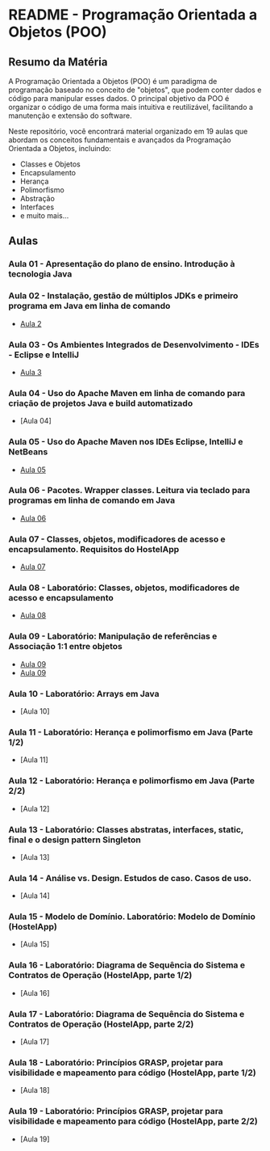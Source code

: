 # README - Programação Orientada a Objetos (POO)

## Resumo da Matéria

A Programação Orientada a Objetos (POO) é um paradigma de programação baseado no conceito de "objetos", que podem conter dados e código para manipular esses dados. O principal objetivo da POO é organizar o código de uma forma mais intuitiva e reutilizável, facilitando a manutenção e extensão do software.

Neste repositório, você encontrará material organizado em 19 aulas que abordam os conceitos fundamentais e avançados da Programação Orientada a Objetos, incluindo:

- Classes e Objetos
- Encapsulamento
- Herança
- Polimorfismo
- Abstração
- Interfaces
- e muito mais...

## Aulas
### Aula 01 - Apresentação do plano de ensino. Introdução à tecnologia Java

### Aula 02 - Instalação, gestão de múltiplos JDKs e primeiro programa em Java em linha de comando
- [Aula 2](Aula02)

### Aula 03 - Os Ambientes Integrados de Desenvolvimento - IDEs - Eclipse e IntelliJ
- [Aula 3](Aula03)

### Aula 04 - Uso do Apache Maven em linha de comando para criação de projetos Java e build automatizado
- [Aula 04]

### Aula 05 - Uso do Apache Maven nos IDEs Eclipse, IntelliJ e NetBeans
- [Aula 05](Aula05)

### Aula 06 - Pacotes. Wrapper classes. Leitura via teclado para programas em linha de comando em Java
- [Aula 06](Aula06)

### Aula 07 - Classes, objetos, modificadores de acesso e encapsulamento. Requisitos do HostelApp
- [Aula 07](Aula07)

### Aula 08 - Laboratório: Classes, objetos, modificadores de acesso e encapsulamento
- [Aula 08](Aula08-Transportadora)
  
### Aula 09 - Laboratório: Manipulação de referências e Associação 1:1 entre objetos
- [Aula 09](Aula09-Ponto)
- [Aula 09](Aula09-Banco)

### Aula 10 - Laboratório: Arrays em Java
- [Aula 10]
  
### Aula 11 - Laboratório: Herança e polimorfismo em Java (Parte 1/2)
- [Aula 11]
  
### Aula 12 - Laboratório: Herança e polimorfismo em Java (Parte 2/2)
- [Aula 12]
  
### Aula 13 - Laboratório: Classes abstratas, interfaces, static, final e o design pattern Singleton
- [Aula 13]
  
### Aula 14 - Análise vs. Design. Estudos de caso. Casos de uso.
- [Aula 14]

### Aula 15 - Modelo de Domínio. Laboratório: Modelo de Domínio (HostelApp)
- [Aula 15]
  
### Aula 16 - Laboratório: Diagrama de Sequência do Sistema e Contratos de Operação (HostelApp, parte 1/2) 
- [Aula 16]
  
### Aula 17 - Laboratório: Diagrama de Sequência do Sistema e Contratos de Operação (HostelApp, parte 2/2) 
- [Aula 17]
  
### Aula 18 - Laboratório: Princípios GRASP, projetar para visibilidade e mapeamento para código (HostelApp, parte 1/2)
- [Aula 18]
  
### Aula 19 - Laboratório: Princípios GRASP, projetar para visibilidade e mapeamento para código (HostelApp, parte 2/2)
- [Aula 19]
